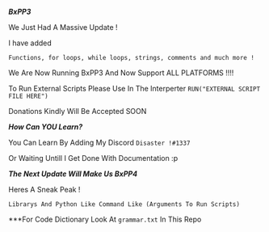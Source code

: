 ***BxPP3***

We Just Had A Massive Update !

I have added 

``Functions, for loops, while loops, strings, comments and much more !``

We Are Now Running BxPP3 And Now Support ALL PLATFORMS !!!!

To Run External Scripts Please Use In The Interperter ``RUN("EXTERNAL SCRIPT FILE HERE")``

Donations Kindly Will Be Accepted SOON

***How Can YOU Learn?***

You Can Learn By Adding My Discord ```Disaster !#1337```

Or Waiting Untill I Get Done With Documentation :p

***The Next Update Will Make Us BxPP4***

Heres A Sneak Peak !

```Librarys And Python Like Command Like (Arguments To Run Scripts)```

***For Code Dictionary Look At ```grammar.txt``` In This Repo
